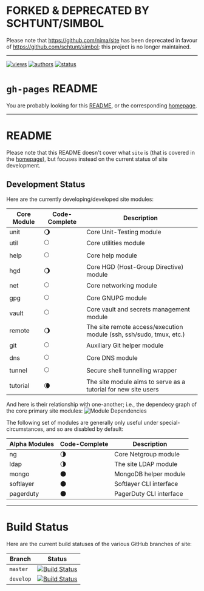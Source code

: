 # FORKED & DEPRECATED BY SCHTUNT/SIMBOL
Please note that https://github.com/nima/site has been deprecated in favour of https://github.com/schtunt/simbol; this project is no longer maintained.

---
[![views](https://sourcegraph.com/api/repos/github.com/nima/site/counters/views.png)](https://sourcegraph.com/github.com/nima/site)
[![authors](https://sourcegraph.com/api/repos/github.com/nima/site/badges/authors.png)](https://sourcegraph.com/github.com/nima/site)
[![status](https://sourcegraph.com/api/repos/github.com/nima/site/badges/status.png)](https://sourcegraph.com/github.com/nima/site)

# `gh-pages` README
You are probably looking for this [README](https://github.com/nima/site/blob/gh-pages/README.md), or the corresponding [homepage](http://nima.github.io/site/).

---
# README
Please note that this README doesn't cover what `site` is (that is covered in the [homepage](http://nima.github.io/site/)), but focuses instead on the current status of site development.

## Development Status
<!--
We use moons to illustrate code-complete status.

:new_moon:
:waxing_crescent_moon:
:first_quarter_moon:
:waxing_gibbous_moon:
:full_moon:
:waning_gibbous_moon:
:last_quarter_moon:
:waning_crescent_moon:
:new_moon:
-->

Here are the currently developing/developed site modules:

| Core Module   | Code-Complete           | Description                                                         |
| ------------- | ----------------------- | ------------------------------------------------------------------- |
| unit          | :waning_gibbous_moon:   | Core Unit-Testing module                                            |
| util          | :full_moon:             | Core utilities module                                               |
| help          | :full_moon:             | Core help module                                                    |
| hgd           | :waning_gibbous_moon:   | Core HGD (Host-Group Directive) module                              |
| net           | :full_moon:             | Core networking module                                              |
| gpg           | :full_moon:             | Core GNUPG module                                                   |
| vault         | :full_moon:             | Core vault and secrets management module                            |
| remote        | :waning_gibbous_moon:   | The site remote access/execution module (ssh, ssh/sudo, tmux, etc.) |
| git           | :full_moon:             | Auxiliary Git helper module                                         |
| dns           | :full_moon:             | Core DNS module                                                     |
| tunnel        | :full_moon:             | Secure shell tunnelling wrapper                                     |
| tutorial      | :waning_crescent_moon:  | The site module aims to serve as a tutorial for new site users      |

And here is their relationship with one-another; i.e., the dependecy graph of the core primary site modules:
![Module Dependencies](https://dl.dropboxusercontent.com/u/68796871/projects/Site/dependencies.png)

The following set of modules are generally only useful under special-circumstances, and so are disabled by default:

| Alpha Modules | Code-Complete           | Description                                                         |
| ------------- | ----------------------- | ------------------------------------------------------------------- |
| ng            | :last_quarter_moon:     | Core Netgroup module                                                |
| ldap          | :last_quarter_moon:     | The site LDAP module                                                |
| mongo         | :new_moon:              | MongoDB helper module                                               |
| softlayer     | :new_moon:              | Softlayer CLI interface                                             |
| pagerduty     | :new_moon:              | PagerDuty CLI interface                                             |

---

# Build Status
Here are the current build statuses of the various GitHub branches of site:

| Branch     | Status |
|------------|--------|
| `master`   | [![Build Status](https://travis-ci.org/nima/site.png?branch=master)](https://travis-ci.org/nima/site/branches) |
| `develop`  | [![Build Status](https://travis-ci.org/nima/site.png?branch=develop)](https://travis-ci.org/nima/site/branches) |
